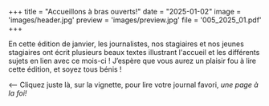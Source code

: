+++
title = "Accueillons à bras ouverts!"
date = "2025-01-02"
image = 'images/header.jpg'
preview = 'images/preview.jpg'
file = '005_2025_01.pdf'
+++


En cette édition de janvier, les journalistes, nos stagiaires et
nos jeunes stagiaires ont écrit plusieurs beaux textes
illustrant l'accueil et les différents sujets en lien avec
ce mois-ci ! J’espère que vous aurez un plaisir fou à
lire cette édition, et soyez tous bénis !

<-- Cliquez juste là, sur la vignette,
pour lire votre journal favori, *une page à la foi!*
